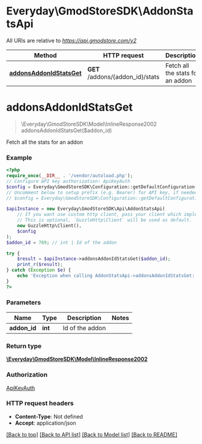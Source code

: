 # Everyday\GmodStoreSDK\AddonStatsApi

All URIs are relative to *https://api.gmodstore.com/v2*

Method | HTTP request | Description
------------- | ------------- | -------------
[**addonsAddonIdStatsGet**](AddonStatsApi.md#addonsaddonidstatsget) | **GET** /addons/{addon_id}/stats | Fetch all the stats for an addon

# **addonsAddonIdStatsGet**
> \Everyday\GmodStoreSDK\Model\InlineResponse2002 addonsAddonIdStatsGet($addon_id)

Fetch all the stats for an addon

### Example
```php
<?php
require_once(__DIR__ . '/vendor/autoload.php');
// Configure API key authorization: ApiKeyAuth
$config = Everyday\GmodStoreSDK\Configuration::getDefaultConfiguration()->setApiKey('Authorization', 'YOUR_API_KEY');
// Uncomment below to setup prefix (e.g. Bearer) for API key, if needed
// $config = Everyday\GmodStoreSDK\Configuration::getDefaultConfiguration()->setApiKeyPrefix('Authorization', 'Bearer');

$apiInstance = new Everyday\GmodStoreSDK\Api\AddonStatsApi(
    // If you want use custom http client, pass your client which implements `GuzzleHttp\ClientInterface`.
    // This is optional, `GuzzleHttp\Client` will be used as default.
    new GuzzleHttp\Client(),
    $config
);
$addon_id = 789; // int | Id of the addon

try {
    $result = $apiInstance->addonsAddonIdStatsGet($addon_id);
    print_r($result);
} catch (Exception $e) {
    echo 'Exception when calling AddonStatsApi->addonsAddonIdStatsGet: ', $e->getMessage(), PHP_EOL;
}
?>
```

### Parameters

Name | Type | Description  | Notes
------------- | ------------- | ------------- | -------------
 **addon_id** | **int**| Id of the addon |

### Return type

[**\Everyday\GmodStoreSDK\Model\InlineResponse2002**](../Model/InlineResponse2002.md)

### Authorization

[ApiKeyAuth](../../README.md#ApiKeyAuth)

### HTTP request headers

 - **Content-Type**: Not defined
 - **Accept**: application/json

[[Back to top]](#) [[Back to API list]](../../README.md#documentation-for-api-endpoints) [[Back to Model list]](../../README.md#documentation-for-models) [[Back to README]](../../README.md)


